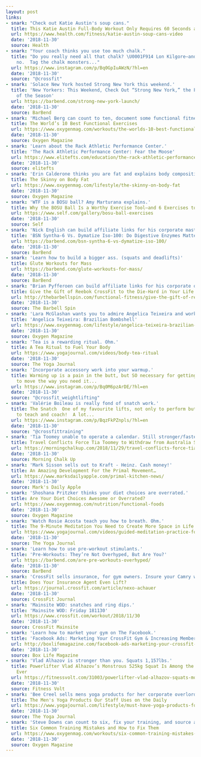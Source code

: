 ```yaml
---
layout: post
links:
- snark: "Check out Katie Austin's soup cans."
  title: This Katie Austin Full-Body Workout Only Requires 60 Seconds and 2 Soup Cans
  url: https://www.health.com/fitness/katie-austin-soup-cans-video
  date: '2018-11-30'
  source: Health
- snark: "Your coach thinks you use too much chalk."
  title: "Do you really need all that chalk? \U0001F914 Lon Kilgore—and your gym owner—say
    no.  Tag the chalk monsters..."
  url: https://www.instagram.com/p/Bq0GpIuAWzN/?hl=en
  date: '2018-11-30'
  source: "@crossfit"
- snark: 'Solace New York hosted Strong New York this weekend.'
  title: 'New Yorkers: This Weekend, Check Out “Strong New York,” the Fitness Event
    of the Season'
  url: https://barbend.com/strong-new-york-launch/
  date: '2018-11-30'
  source: BarBend
- snark: 'Michael Berg can count to ten, document some functional fitness exercises, and source some inspiring models to demonstrate the movements.'
  title: The World’s 10 Best Functional Exercises
  url: https://www.oxygenmag.com/workouts/the-worlds-10-best-functional-exercises
  date: '2018-11-30'
  source: Oxygen Magazine
- snark: 'Learn about the Rack Athletic Performance Center.'
  title: 'The Rack Athletic Performance Center: Fear the Moose'
  url: https://www.elitefts.com/education/the-rack-athletic-performance-center-fear-the-moose/
  date: '2018-11-30'
  source: elitefts
- snark: 'Erin Calderone thinks you are fat and explains body composition.'
  title: The Skinny on Body Fat
  url: https://www.oxygenmag.com/lifestyle/the-skinny-on-body-fat
  date: '2018-11-30'
  source: Oxygen Magazine
- snark: 'WTF is a BOSU ball? Amy Marturana explains.'
  title: Why the BOSU Ball Is a Worthy Exercise Tool—and 6 Exercises to Try With It
  url: https://www.self.com/gallery/bosu-ball-exercises
  date: '2018-11-30'
  source: Self
- snark: 'Nick English can build affiliate links for his corporate masters. (digestive health supplements).'
  title: 'BSN Syntha-6 Vs. Dymatize Iso-100: Do Digestive Enzymes Matter?'
  url: https://barbend.com/bsn-syntha-6-vs-dymatize-iso-100/
  date: '2018-11-30'
  source: BarBend
- snark: 'Learn how to build a bigger ass. (squats and deadlifts)'
  title: Glute Workouts for Mass
  url: https://barbend.com/glute-workouts-for-mass/
  date: '2018-11-30'
  source: BarBend
- snark: "Brian Pyfferoen can build affiliate links for his corporate overlords. Sells Reebok CrossFit shoes.  Apparently there are CrossFit athletes that are unaware of Nano's."
  title: Give the Gift of Reebok CrossFit to the Die-Hard in Your Life
  url: http://thebarbellspin.com/functional-fitness/give-the-gift-of-reebok-crossfit-to-the-die-hard-in-your-life/
  date: '2018-11-30'
  source: The Barbell Spin
- snark: 'Lara McGlashan wants you to admire Angelica Teixeira and workout like her.'
  title: 'Angelica Teixeira: Brazilian Bombshell'
  url: https://www.oxygenmag.com/lifestyle/angelica-teixeira-brazilian-bombshell
  date: '2018-11-30'
  source: Oxygen Magazine
- snark: 'Tea is a rewarding ritual. Ohm.'
  title: A Tea Ritual to Fuel Your Body
  url: https://www.yogajournal.com/videos/body-tea-ritual
  date: '2018-11-30'
  source: The Yoga Journal
- snark: 'Incorporate accessory work into your warmup.'
  title: Warming up is a pain in the butt, but SO necessary for getting your body
    to move the way you need it...
  url: https://www.instagram.com/p/Bq0M6pzArDE/?hl=en
  date: '2018-11-30'
  source: "@crossfit_weightlifting"
- snark: 'Valérie Boileau is really fond of snatch work.'
  title: The Snatch  One of my favourite lifts, not only to perform but even more
    to teach and coach!  A lot...
  url: https://www.instagram.com/p/BqzFkPZnpls/?hl=en
  date: '2018-11-30'
  source: "@crossfittraining"
- snark: 'Tia Toomey unable to operate a calendar. Still stronger/faster than you.'
  title: Travel Conflicts Force Tia Toomey to Withdraw from Australia Sanctioned Event
  url: https://morningchalkup.com/2018/11/29/travel-conflicts-force-tia-toomey-to-withdraw-from-australia-sanctioned-event/
  date: '2018-11-30'
  source: Morning Chalk Up
- snark: 'Mark Sisson sells out to Kraft - Heinz. Cash money!'
  title: An Amazing Development For the Primal Movement…
  url: https://www.marksdailyapple.com/primal-kitchen-news/
  date: '2018-11-30'
  source: Mark's Daily Apple
- snark: 'Shoshana Pritzker thinks your diet choices are overrated.'
  title: Are Your Diet Choices Awesome or Overrated?
  url: https://www.oxygenmag.com/nutrition/functional-foods
  date: '2018-11-30'
  source: Oxygen Magazine
- snark: 'Watch Rosie Acosta teach you how to breath. Ohm.'
  title: The 9-Minute Meditation You Need to Create More Space in Life
  url: https://www.yogajournal.com/videos/guided-meditation-practice-for-breath
  date: '2018-11-30'
  source: The Yoga Journal
- snark: 'Learn how to use pre-workout stimulants.'
  title: 'Pre-Workouts: They’re Not Overhyped, But Are You?'
  url: https://barbend.com/are-pre-workouts-overhyped/
  date: '2018-11-30'
  source: BarBend
- snark: 'CrossFit sells insurance, for gym owners. Insure your Camry with a gecko.'
  title: Does Your Insurance Agent Even Lift?
  url: https://journal.crossfit.com/article/nexo-achauer
  date: '2018-11-30'
  source: CrossFit Journal
- snark: 'Mainsite WOD: snatches and ring dips.'
  title: 'Mainsite WOD: Friday 181130'
  url: https://www.crossfit.com/workout/2018/11/30
  date: '2018-11-30'
  source: CrossFit Mainsite
- snark: 'Learn how to market your gym on The Facebook.'
  title: 'Facebook Ads: Marketing Your CrossFit Gym & Increasing Memberships'
  url: http://boxlifemagazine.com/facebook-ads-marketing-your-crossfit-gym-increasing-memberships/
  date: '2018-11-30'
  source: Box Life Magazine
- snark: 'Vlad Alhazov is stronger than you. Squats 1,157lbs.'
  title: Powerlifter Vlad Alhazov’s Monstrous 525kg Squat Is Among the Heaviest Lifts
    Ever
  url: https://fitnessvolt.com/31003/powerlifter-vlad-alhazov-squats-monstrous-525kg/
  date: '2018-11-30'
  source: Fitness Volt
- snark: 'Bee Creel sells mens yoga products for her corporate overlords.'
  title: The Men's Yoga Products Our Staff Uses on the Daily
  url: https://www.yogajournal.com/lifestyle/must-have-yoga-products-for-men
  date: '2018-11-30'
  source: The Yoga Journal
- snark: 'Steve Downs can count to six, fix your training, and source an anonymous fitness model to visualize the movements.'
  title: Six Common Training Mistakes and How to Fix Them
  url: https://www.oxygenmag.com/workouts/six-common-training-mistakes-and-how-to-fix-them
  date: '2018-11-30'
  source: Oxygen Magazine
---
```

